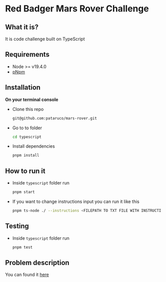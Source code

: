 # Red Badger Mars Rover Challenge

## What it is?

It is code challenge built on TypeScript

## Requirements

- Node >= v19.4.0
- [pNpm](v19.4.0)

## Installation

**On your terminal console**

- Clone this repo

  ```sh
  git@github.com:pataruco/mars-rover.git
  ```

- Go to to folder

  ```sh
  cd typescript
  ```

- Install dependencies

  ```sh
  pnpm install
  ```

## How to run it

- Inside `typescript` folder run

  ```sh
  pnpm start
  ```

- If you want to change instructions input you can run it like this

  ```sh
  pnpm ts-node ./ --instructions <FILEPATH TO TXT FILE WITH INSTRUCTIONS>
  ```

## Testing

- Inside `typescript` folder run

  ```sh
  pnpm test
  ```

## Problem description

You can found it [here](../docs/the-problem.md)
